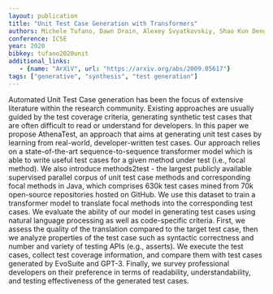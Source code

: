```yaml
---
layout: publication
title: "Unit Test Case Generation with Transformers"
authors: Michele Tufano, Dawn Drain, Alexey Svyatkovskiy, Shao Kun Deng, Neel Sundaresan
conference: ICSE
year: 2020
bibkey: tufano2020unit
additional_links:
   - {name: "ArXiV", url: "https://arxiv.org/abs/2009.05617"}
tags: ["generative", "synthesis", "test generation"]
---
```

Automated Unit Test Case generation has been the focus of extensive literature within the research community. Existing approaches are usually guided by the test coverage criteria, generating synthetic test cases that are often difficult to read or understand for developers. In this paper we propose AthenaTest, an approach that aims at generating unit test cases by learning from real-world, developer-written test cases. Our approach relies on a state-of-the-art sequence-to-sequence transformer model which is able to write useful test cases for a given method under test (i.e., focal method). We also introduce methods2test - the largest publicly available supervised parallel corpus of unit test case methods and corresponding focal methods in Java, which comprises 630k test cases mined from 70k open-source repositories hosted on GitHub. We use this dataset to train a transformer model to translate focal methods into the corresponding test cases. We evaluate the ability of our model in generating test cases using natural language processing as well as code-specific criteria. First, we assess the quality of the translation compared to the target test case, then we analyze properties of the test case such as syntactic correctness and number and variety of testing APIs (e.g., asserts). We execute the test cases, collect test coverage information, and compare them with test cases generated by EvoSuite and GPT-3. Finally, we survey professional developers on their preference in terms of readability, understandability, and testing effectiveness of the generated test cases.
